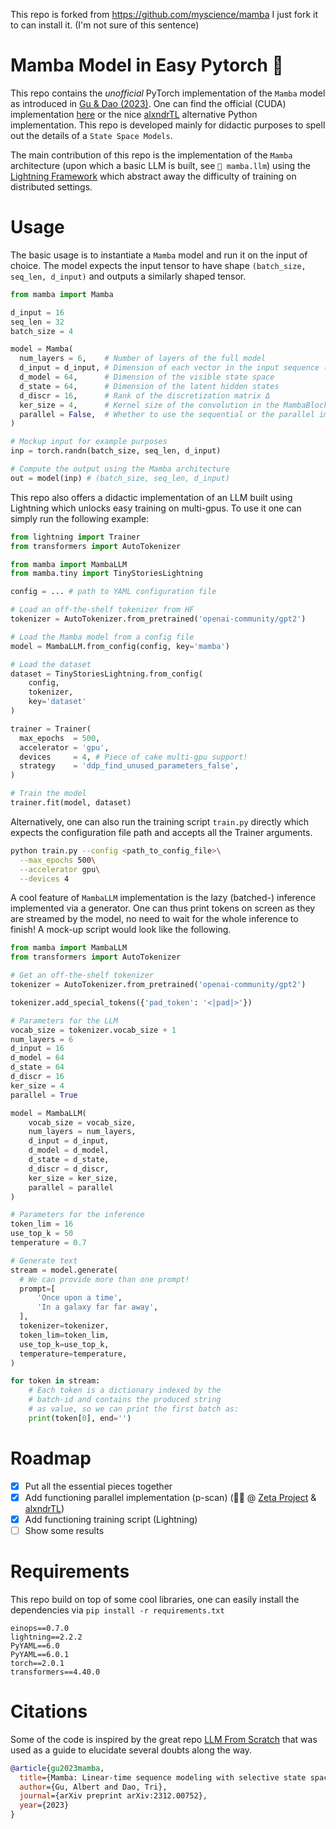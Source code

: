 This repo is forked from https://github.com/myscience/mamba I just fork it to can install it. (I'm not sure of this sentence)
# Mamba Model in Easy Pytorch 🐍

This repo contains the _unofficial_ PyTorch implementation of the `Mamba` model as introduced in [Gu & Dao (2023)](https://arxiv.org/abs/2312.00752). One can find the official (CUDA) implementation [here](https://github.com/state-spaces/mamba) or the nice [alxndrTL](https://github.com/alxndrTL/mamba.py) alternative Python implementation. This repo is developed mainly for didactic purposes to spell out the details of a `State Space Models`.

The main contribution of this repo is the implementation of the `Mamba` architecture (upon which a basic LLM is built, see `📂 mamba.llm`) using the [Lightning Framework](https://lightning.ai/docs/pytorch/stable/) which abstract away the difficulty of training on distributed settings.

# Usage

The basic usage is to instantiate a `Mamba` model and run it on the input of choice. The model expects the input tensor to have shape `(batch_size, seq_len, d_input)` and outputs a similarly shaped tensor.

```python
from mamba import Mamba

d_input = 16
seq_len = 32
batch_size = 4

model = Mamba(
  num_layers = 6,    # Number of layers of the full model
  d_input = d_input, # Dimension of each vector in the input sequence (i.e. token size)
  d_model = 64,      # Dimension of the visible state space
  d_state = 64,      # Dimension of the latent hidden states
  d_discr = 16,      # Rank of the discretization matrix Δ
  ker_size = 4,      # Kernel size of the convolution in the MambaBlock
  parallel = False,  # Whether to use the sequential or the parallel implementation
)

# Mockup input for example purposes
inp = torch.randn(batch_size, seq_len, d_input)

# Compute the output using the Mamba architecture
out = model(inp) # (batch_size, seq_len, d_input)
```

This repo also offers a didactic implementation of an LLM built using Lightning which unlocks easy training on multi-gpus. To use it one can simply run the following example:

```python
from lightning import Trainer
from transformers import AutoTokenizer

from mamba import MambaLLM
from mamba.tiny import TinyStoriesLightning

config = ... # path to YAML configuration file

# Load an off-the-shelf tokenizer from HF
tokenizer = AutoTokenizer.from_pretrained('openai-community/gpt2')

# Load the Mamba model from a config file
model = MambaLLM.from_config(config, key='mamba')

# Load the dataset
dataset = TinyStoriesLightning.from_config(
    config,
    tokenizer,
    key='dataset'
)

trainer = Trainer(
  max_epochs  = 500,
  accelerator = 'gpu',
  devices     = 4, # Piece of cake multi-gpu support!
  strategy    = 'ddp_find_unused_parameters_false',
)

# Train the model
trainer.fit(model, dataset)
```

Alternatively, one can also run the training script `train.py` directly which expects the configuration file path and accepts all the Trainer arguments.

```bash
python train.py --config <path_to_config_file>\
  --max_epochs 500\
  --accelerator gpu\
  --devices 4
```

A cool feature of `MambaLLM` implementation is the lazy (batched-) inference implemented via a generator. One can thus print tokens on screen as they are streamed by the model, no need to wait for the whole inference to finish! A mock-up script would look like the following.

```python
from mamba import MambaLLM
from transformers import AutoTokenizer

# Get an off-the-shelf tokenizer
tokenizer = AutoTokenizer.from_pretrained('openai-community/gpt2')

tokenizer.add_special_tokens({'pad_token': '<|pad|>'})

# Parameters for the LLM
vocab_size = tokenizer.vocab_size + 1
num_layers = 6
d_input = 16
d_model = 64
d_state = 64
d_discr = 16
ker_size = 4
parallel = True

model = MambaLLM(
    vocab_size = vocab_size,
    num_layers = num_layers,
    d_input = d_input,
    d_model = d_model,
    d_state = d_state,
    d_discr = d_discr,
    ker_size = ker_size,
    parallel = parallel
)

# Parameters for the inference
token_lim = 16
use_top_k = 50
temperature = 0.7

# Generate text
stream = model.generate(
  # We can provide more than one prompt!
  prompt=[
      'Once upon a time',
      'In a galaxy far far away',
  ],
  tokenizer=tokenizer,
  token_lim=token_lim,
  use_top_k=use_top_k,
  temperature=temperature,
)

for token in stream:
    # Each token is a dictionary indexed by the
    # batch-id and contains the produced string
    # as value, so we can print the first batch as:
    print(token[0], end='')
```

# Roadmap

- [x] Put all the essential pieces together
- [x] Add functioning parallel implementation (p-scan) (🙏🏻 @ [Zeta Project](https://github.com/kyegomez/zeta/blob/be1c7e14d6c5a78f7d558ad919ec774a5f018042/zeta/nn/modules/p_scan.py) & [alxndrTL](https://github.com/alxndrTL/mamba.py/tree/main))
- [x] Add functioning training script (Lightning)
- [ ] Show some results

# Requirements

This repo build on top of some cool libraries, one can easily install the dependencies via `pip install -r requirements.txt`

```
einops==0.7.0
lightning==2.2.2
PyYAML==6.0
PyYAML==6.0.1
torch==2.0.1
transformers==4.40.0
```

# Citations

Some of the code is inspired by the great repo [LLM From Scratch](https://github.com/rasbt/LLMs-from-scratch/tree/main) that was used as a guide to elucidate several doubts along the way.

```bibtex
@article{gu2023mamba,
  title={Mamba: Linear-time sequence modeling with selective state spaces},
  author={Gu, Albert and Dao, Tri},
  journal={arXiv preprint arXiv:2312.00752},
  year={2023}
}
```
